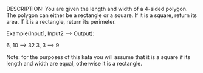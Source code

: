 DESCRIPTION:
You are given the length and width of a 4-sided polygon. The polygon can either be a rectangle or a square.
If it is a square, return its area. If it is a rectangle, return its perimeter.

Example(Input1, Input2 --> Output):

6, 10 --> 32
3, 3 --> 9

Note: for the purposes of this kata you will assume that it is a square if its length and width are equal, otherwise it is a rectangle.
